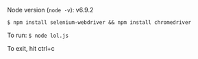 Node version (`node -v`): v6.9.2

`$ npm install selenium-webdriver && npm install chromedriver`

To run:
`$ node lol.js`

To exit, hit ctrl+c